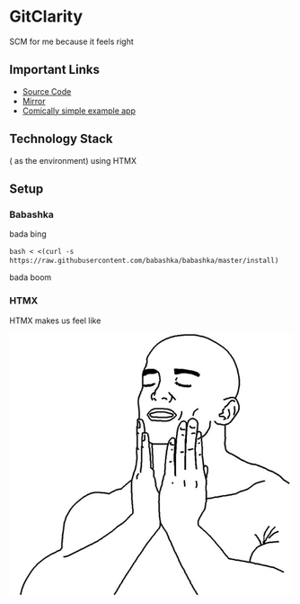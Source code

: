 # GitClarity

SCM for me because it feels right

## Important Links
- [Source Code](https://github/com/exokomodo/gitclarity)
- [Mirror](https://git.sr.ht/~jamesaorson/gitclarity)
- [Comically simple example app](https://github.com/prestancedesign/babashka-htmx-todoapp)

## Technology Stack

[](Clojure) ([](Babashka) as the environment) using HTMX

## Setup

### Babashka

bada bing

```shell
bash < <(curl -s https://raw.githubusercontent.com/babashka/babashka/master/install)
```

bada boom

### HTMX

HTMX makes us feel like

![face good](./docs/images/face-good.png)
